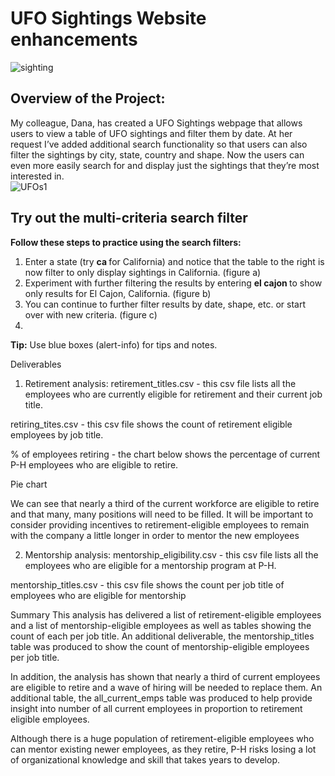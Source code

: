 # UFO Sightings Website enhancements


![sighting](https://user-images.githubusercontent.com/107505166/188699439-fd408353-dc08-4297-8fd9-940d427557c6.png)

## Overview of the Project:
My colleague, Dana, has created a UFO Sightings webpage that allows users to view a table of UFO sightings and filter them by date.   At her request I’ve added additional search functionality so that users can also filter the sightings by city, state, country and shape.  Now the users can even more easily search for and display just the sightings that they’re most interested in.   
![UFOs1](https://user-images.githubusercontent.com/107505166/188700934-50ea85b3-2e41-4285-a673-be4ac880ec63.PNG)

## Try out the multi-criteria search filter
<b> Follow these steps to practice using the search filters:</b> 

1.  Enter a state (try <b> ca </b> for California) and notice that the table to the right is now filter to only display sightings in California.  (figure a)
2.  Experiment with further filtering the results by entering <b> el cajon  </b>  to show only results for El Cajon, California.   (figure b)
3.  You can continue to further filter results by date, shape, etc. or start over with new criteria. (figure c)
4.


<b>Tip:</b> Use blue boxes (alert-info) for tips and notes. 

Deliverables
1. Retirement analysis:
retirement_titles.csv - this csv file lists all the employees who are currently eligible for retirement and their current job title.

retiring_tites.csv - this csv file shows the count of retirement eligible employees by job title.

% of employees retiring - the chart below shows the percentage of current P-H employees who are eligible to retire.

Pie chart

We can see that nearly a third of the current workforce are eligible to retire and that many, many positions will need to be filled. It will be important to consider providing incentives to retirement-eligible employees to remain with the company a little longer in order to mentor the new employees

2. Mentorship analysis:
mentorship_eligibility.csv - this csv file lists all the employees who are eligible for a mentorship program at P-H.

mentorship_titles.csv - this csv file shows the count per job title of employees who are eligible for mentorship

Summary
This analysis has delivered a list of retirement-eligible employees and a list of mentorship-eligible employees as well as tables showing the count of each per job title. An additional deliverable, the mentorship_titles table was produced to show the count of mentorship-eligible employees per job title.

In addition, the analysis has shown that nearly a third of current employees are eligible to retire and a wave of hiring will be needed to replace them. An additional table, the all_current_emps table was produced to help provide insight into number of all current employees in proportion to retirement eligible employees.

Although there is a huge population of retirement-eligible employees who can mentor existing newer employees, as they retire, P-H risks losing a lot of organizational knowledge and skill that takes years to develop.
